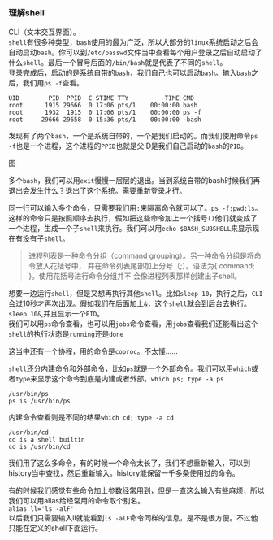 ### 理解shell
CLI（文本交互界面）。   
`shell`有很多种类型，`bash`使用的最为广泛，所以大部分的`linux`系统启动之后会自动启动`bash`。你可以到`/etc/passwd`文件当中查看每个用户登录之后自动启动了什么`shell`。最后一个冒号后面的`/bin/bash`就是代表了不同的`shell`。  
登录完成后，启动的是系统自带的`bash`，我们自己也可以启动`bash`。输入`bash`之后，我们用`ps -f`查看。
```
UID        PID  PPID  C STIME TTY          TIME CMD
root      1915 29666  0 17:06 pts/1    00:00:00 bash
root      1932  1915  0 17:06 pts/1    00:00:00 ps -f
root     29666 29658  0 15:36 pts/1    00:00:00 -bash
```
发现有了两个`bash`，一个是系统自带的，一个是我们启动的。而我们使用命令`ps -f`也是一个进程，这个进程的`PPID`也就是父ID是我们自己启动的`bash`的`PID`。

图

多个`bash`，我们可以用`exit`慢慢一层层的退出。当到系统自带的bash时候我们再退出会发生什么？退出了这个系统。需要重新登录才行。

同一行可以输入多个命令，只需要我们用`;`来隔离命令就可以了。`ps -f;pwd;ls`。这样的命令只是按照顺序去执行，假如把这些命令加上一个括号`()`他们就变成了一个进程，生成一个子`shell`来执行。我们可以用`echo $BASH_SUBSHELL`来显示现在有没有子`shell`。
>进程列表是一种命令分组（command grouping）。另一种命令分组是将命令放入花括号中， 并在命令列表尾部加上分号（;）。语法为{ command; }。使用花括号进行命令分组并不 会像进程列表那样创建出子shell。

想要一边运行`shell`，但是又想再执行其他`shell`。比如`sleep 10`，执行之后，`CLI`会过10秒才再次出现。假如我们在后面加上`&`，这个`shell`就会到后台去执行。`sleep 10&`,并且显示一个`PID`。  
我们可以用`ps`命令查看，也可以用`jobs`命令查看，用`jobs`查看我们还能看出这个`shell`的执行状态是`running`还是`done`

这当中还有一个协程，用的命令是`coproc`。不太懂……

`shell`还分内建命令和外部命令，比如`ps`就是一个外部命令。我们可以用`which`或者`type`来显示这个命令到底是内建或者外部。`which ps; type -a ps`
```
/usr/bin/ps
ps is /usr/bin/ps
```

内建命令查看则是不同的结果`which cd; type -a cd`
```
/usr/bin/cd
cd is a shell builtin
cd is /usr/bin/cd
```

我们用了这么多命令，有的时候一个命令太长了，我们不想重新输入，可以到history当中查找，然后重新输入。history能保留一千多条使用过的命令。

有的时候我们感觉有些命令加上参数经常用到，但是一直这么输入有些麻烦，所以我们可以用alias给经常用的命令取个别名。     
`alias ll='ls -alF'`    
以后我们只需要输入ll就能看到`ls -alF`命令同样的信息，是不是很方便。不过他只能在定义的shell下面运行。





